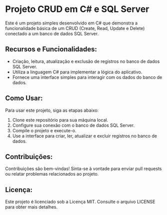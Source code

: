 <!DOCTYPE html>
<html lang="en">
<head>
    <meta charset="UTF-8">
    <meta name="viewport" content="width=device-width, initial-scale=1.0">
</head>
<body>
    <h1>Projeto CRUD em C# e SQL Server</h1>
    <p>Este é um projeto simples desenvolvido em C# que demonstra a funcionalidade básica de um CRUD (Create, Read, Update e Delete) conectado a um banco de dados SQL Server.</p>
    <h2>Recursos e Funcionalidades:</h2>
    <ul>
        <li>Criação, leitura, atualização e exclusão de registros no banco de dados SQL Server.</li>
        <li>Utiliza a linguagem C# para implementar a lógica do aplicativo.</li>
        <li>Fornece uma interface simples para interagir com os dados do banco de dados.</li>
    </ul>
    <h2>Como Usar:</h2>
    <p>Para usar este projeto, siga as etapas abaixo:</p>
    <ol>
        <li>Clone este repositório para sua máquina local.</li>
        <li>Configure sua conexão com o banco de dados SQL Server.</li>
        <li>Compile o projeto e execute-o.</li>
        <li>Use a interface para criar, ler, atualizar e excluir registros no banco de dados.</li>
    </ol>
    <h2>Contribuições:</h2>
    <p>Contribuições são bem-vindas! Sinta-se à vontade para enviar pull requests ou relatar problemas relacionados ao projeto.</p>
    <h2>Licença:</h2>
    <p>Este projeto é licenciado sob a Licença MIT. Consulte o arquivo LICENSE para obter mais detalhes.</p>
</body>
</html>
